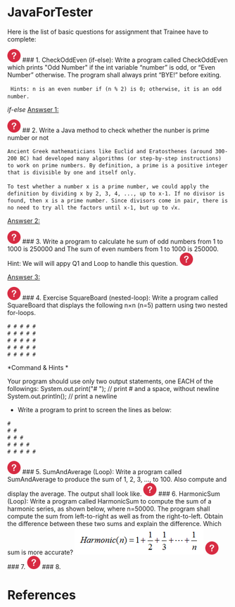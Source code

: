 # JavaForTester

Here is the list of basic questions for assignment that Trainee have to complete:

<img src="images/icon.png" width="30"> 
### 1. CheckOddEven (if-else): Write a program called CheckOddEven which prints "Odd Number" if the int variable “number” is odd, or “Even Number” otherwise. The program shall always print “BYE!” before exiting.

``` Hints: n is an even number if (n % 2) is 0; otherwise, it is an odd number.```

_if-else_
[Answser 1:](answers/Q1.java)

<img src="images/icon.png" width="30"> 
## 2. Write a Java method to check whether the nunber is prime number or not

``` Hint:
Ancient Greek mathematicians like Euclid and Eratosthenes (around 300-200 BC) had developed many algorithms (or step-by-step instructions) to work on prime numbers. By definition, a prime is a positive integer that is divisible by one and itself only.

To test whether a number x is a prime number, we could apply the definition by dividing x by 2, 3, 4, ..., up to x-1. If no divisor is found, then x is a prime number. Since divisors come in pair, there is no need to try all the factors until x-1, but up to √x. 
```

[Answser 2:](answers/Q2.java)

<img src="images/icon.png" width="30">
### 3. Write a program to calculate he sum of odd numbers from 1 to 1000 is 250000 and The sum of even numbers from 1 to 1000 is 250000.
Hint:
We will will appy Q1 and Loop to handle this question.

<img src="images/icon.png" width="30">

[Answser 3:](answers/Q3.java)

<img src="images/icon.png" width="30">
### 4. Exercise SquareBoard (nested-loop): Write a program called SquareBoard that displays the following n×n (n=5) pattern using two nested for-loops.

```
# # # # #
# # # # #
# # # # #
# # # # #
# # # # #
```
*Command & Hints * 

Your program should use only two output statements, one EACH of the followings:
System.out.print("# ");   // print # and a space, without newline
System.out.println();     // print a newline


* Write a program to print to screen the lines as below:

```
# 
# #
# # #
# # # #
# # # # #
```
<img src="images/icon.png" width="30">
### 5. SumAndAverage (Loop): Write a program called SumAndAverage to produce the sum of 1, 2, 3, ..., to 100. Also compute and display the average. The output shall look like.

<img src="images/icon.png" width="30">
### 6. HarmonicSum (Loop): Write a program called HarmonicSum to compute the sum of a harmonic series, as shown below, where n=50000. The program shall compute the sum from left-to-right as well as from the right-to-left. Obtain the difference between these two sums and explain the difference. Which sum is more accurate?

<img src="images/Q6-ExerciseBasics_HarmonicSum.png"> 

<img src="images/icon.png" width="30">
### 7. 


<img src="images/icon.png" width="30">
### 8. 


# References